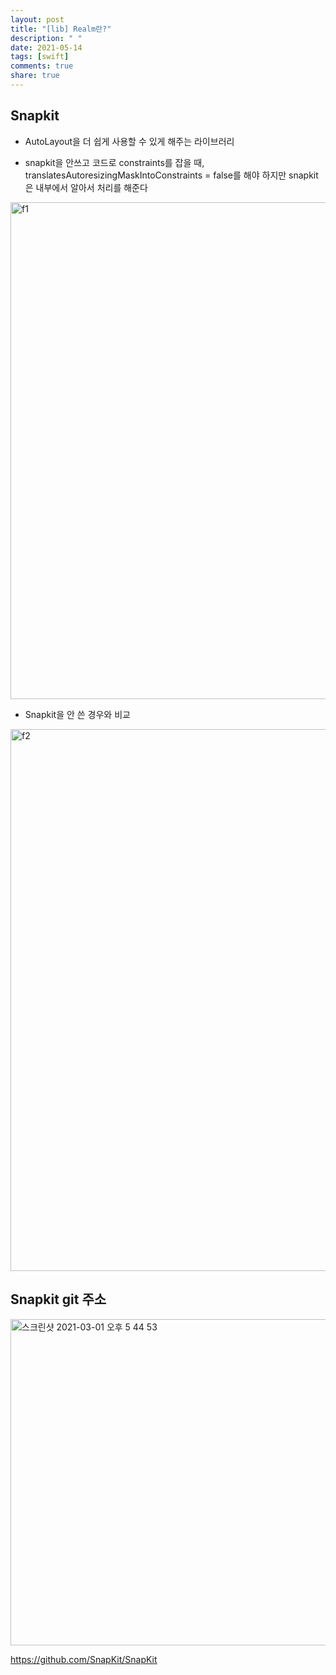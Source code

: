 ```yaml
---
layout: post
title: "[lib] Realm란?"
description: " "
date: 2021-05-14
tags: [swift]
comments: true
share: true
---
```



## Snapkit

- AutoLayout을 더 쉽게 사용할 수 있게 해주는 라이브러리   

- snapkit을 안쓰고 코드로 constraints를 잡을 때, translatesAutoresizingMaskIntoConstraints = false를 해야 하지만 snapkit은 내부에서 알아서 처리를 해준다
<img width="795" alt="f1" src="https://user-images.githubusercontent.com/45002556/108619844-f4f53c80-746a-11eb-858d-919ef3d79b58.png">

- Snapkit을 안 쓴 경우와 비교
<img width="867" alt="f2" src="https://user-images.githubusercontent.com/45002556/108619846-f6266980-746a-11eb-92cf-6aef1b074cae.png">

## Snapkit git 주소
<img width="522" alt="스크린샷 2021-03-01 오후 5 44 53" src="https://user-images.githubusercontent.com/45002556/109472732-d8ce4c80-7ab5-11eb-80f0-a9a8fdeb01ae.png">

https://github.com/SnapKit/SnapKit
